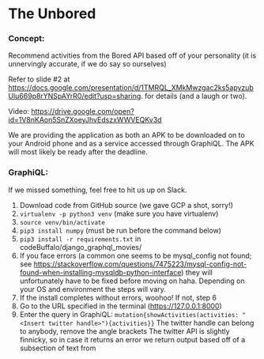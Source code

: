 # The Unbored

### Concept: 

Recommend activities from the Bored API based off of your personality (it is unnervingly accurate, if we do say so ourselves)

Refer to slide #2 at https://docs.google.com/presentation/d/1TMRQL_XMkMwzgac2ks5apyzubUlu669p8rYNSpAYrR0/edit?usp=sharing. for details (and a laugh or two).

Video: https://drive.google.com/open?id=1V8nKAon5SnZXoeyJhvEdszxWWVEQKv3d

We are providing the application as both an APK to be downloaded on to your Android phone and as a service accessed through GraphiQL. The APK will most likely be ready after the deadline. 

### GraphiQL:

If we missed something, feel free to hit us up on Slack.

1. Download code from GitHub source (we gave GCP a shot, sorry!)
2. `virtualenv -p python3 venv` (make sure you have virtualenv)
3. `source venv/bin/activate`
4. `pip3 install numpy` (must be run before the command below)
5. `pip3 install -r requirements.txt` in codeBuffalo/django_graphql_movies/
6. If you face errors (a common one seems to be mysql_config not found; see https://stackoverflow.com/questions/7475223/mysql-config-not-found-when-installing-mysqldb-python-interface) they will unfortunately have to be fixed before moving on haha. Depending on your OS and environment the steps will vary. 
7. If the install completes without errors, woohoo! If not, step 6
8. Go to the URL specified in the terminal (https://127.0.0.1:8000)
9. Enter the query in GraphiQL:
`mutation{showActivities(activities: "<Insert twitter handle>"){activities}}`
The twitter handle can belong to anybody, remove the angle brackets
The twitter API is slightly finnicky, so in case it returns an error we return output based off of a subsection of text from
